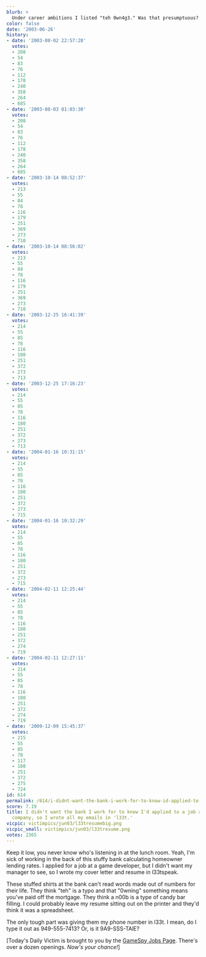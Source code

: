 ```yaml
---
blurb: >
  Under career ambitions I listed "teh 0wn4g3." Was that presumptuous?
color: false
date: '2003-06-26'
history:
- date: '2003-08-02 22:57:28'
  votes:
  - 208
  - 54
  - 83
  - 76
  - 112
  - 178
  - 240
  - 358
  - 264
  - 685
- date: '2003-08-03 01:03:30'
  votes:
  - 208
  - 54
  - 83
  - 76
  - 112
  - 178
  - 240
  - 358
  - 264
  - 685
- date: '2003-10-14 08:52:37'
  votes:
  - 213
  - 55
  - 84
  - 78
  - 116
  - 179
  - 251
  - 369
  - 273
  - 710
- date: '2003-10-14 08:56:02'
  votes:
  - 213
  - 55
  - 84
  - 78
  - 116
  - 179
  - 251
  - 369
  - 273
  - 710
- date: '2003-12-25 16:41:39'
  votes:
  - 214
  - 55
  - 85
  - 78
  - 116
  - 180
  - 251
  - 372
  - 273
  - 713
- date: '2003-12-25 17:16:23'
  votes:
  - 214
  - 55
  - 85
  - 78
  - 116
  - 180
  - 251
  - 372
  - 273
  - 713
- date: '2004-01-16 10:31:15'
  votes:
  - 214
  - 55
  - 85
  - 78
  - 116
  - 180
  - 251
  - 372
  - 273
  - 715
- date: '2004-01-16 10:32:29'
  votes:
  - 214
  - 55
  - 85
  - 78
  - 116
  - 180
  - 251
  - 372
  - 273
  - 715
- date: '2004-02-11 12:25:44'
  votes:
  - 214
  - 55
  - 85
  - 78
  - 116
  - 180
  - 251
  - 372
  - 274
  - 719
- date: '2004-02-11 12:27:11'
  votes:
  - 214
  - 55
  - 85
  - 78
  - 116
  - 180
  - 251
  - 372
  - 274
  - 719
- date: '2009-12-09 15:45:37'
  votes:
  - 215
  - 55
  - 85
  - 78
  - 117
  - 180
  - 251
  - 372
  - 275
  - 724
id: 614
permalink: /614/i-didnt-want-the-bank-i-work-for-to-know-id-applied-to-a-job-at-a-gaming-company-so-i-wrote-all-my-emails-in-l33t/
score: 7.19
title: I didn't want the bank I work for to know I'd applied to a job at a gaming
  company, so I wrote all my emails in 'l33t.'
vicpic: victimpics/jun03/l33tresumebig.png
vicpic_small: victimpics/jun03/l33tresume.png
votes: 2365
---
```


Keep it low, you never know who's listening in at the lunch room. Yeah,
I'm sick of working in the back of this stuffy bank calculating
homeowner lending rates. I applied for a job at a game developer, but I
didn't want my manager to see, so I wrote my cover letter and resume in
l33tspeak.

These stuffed shirts at the bank can't read words made out of numbers
for their life. They think "teh" is a typo and that "0wning" something
means you've paid off the mortgage. They think a n00b is a type of candy
bar filling. I could probably leave my resume sitting out on the printer
and they'd think it was a spreadsheet.

The only tough part was giving them my phone number in l33t. I mean, do
I type it out as 949-555-7413? Or, is it 9A9-SSS-TAlE?

\[Today's Daily Victim is brought to you by the [GameSpy Jobs
Page](http://web.archive.org/web/20030626000000/http://www.gamespy.com/jobs).
There's over a dozen openings. *Now's your chance!*\]